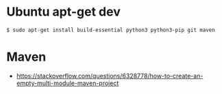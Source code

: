 # Ubuntu apt-get dev
```
$ sudo apt-get install build-essential python3 python3-pip git maven
```
# Maven
* https://stackoverflow.com/questions/6328778/how-to-create-an-empty-multi-module-maven-project




